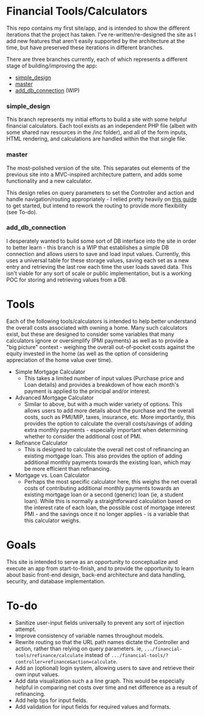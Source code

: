 # Financial Tools/Calculators

This repo contains my first site/app, and is intended to show the different iterations that the project has taken. I've re-written/re-designed the site as I add new features that aren't easily supported by the architecture at the time, but have preserved these iterations in different branches.

There are three branches currently, each of which represents a different stage of building/improving the app:
 - [simple_design](https://github.com/b-belcher/financial_tools/tree/simple_design)
 - [master](https://github.com/b-belcher/financial_tools)
 - [add_db_connection](https://github.com/b-belcher/financial_tools/tree/add_db_connection) (WIP)

### simple_design

This branch represents my initial efforts to build a site with some helpful financial calculators. Each tool exists as an independent PHP file (albeit with some shared nav resources in the /inc folder), and all of the form inputs, HTML rendering, and calculations are handled within the that single file.

### master

The most-polished version of the site. This separates out elements of the previous site into a MVC-inspired architecture pattern, and adds some functionality and a new calculator.

This design relies on query parameters to set the Controller and action and handle navigation/routing appropriately - I relied pretty heavily on [this guide](http://requiremind.com/a-most-simple-php-mvc-beginners-tutorial/) to get started, but intend to rework the routing to provide more flexibility (see To-do).

### add_db_connection

I desperately wanted to build some sort of DB interface into the site in order to better learn - this branch is a WIP that establishes a simple DB connection and allows users to save and load input values. Currently, this uses a universal table for these storage values, saving each set as a new entry and retrieving the last row each time the user loads saved data. This isn't viable for any sort of scale or public implementation, but is a working POC for storing and retrieving values from a DB.

# Tools

Each of the following tools/calculators is intended to help better understand the overall costs associated with owning a home. Many such calculators exist, but these are designed to consider some variables that many calculators ignore or oversimplify (PMI payments) as well as to provide a "big picture" context - weighing the overall out-of-pocket costs against the equity invested in the home (as well as the option of considering appreciation of the home value over time).
 
 * Simple Mortgage Calculator
    * This takes a limited number of input values (Purchase price and Loan details) and provides a  breakdown of how each month's payment is applied to the principal and/or interest.
 * Advanced Mortgage Calculator
    * Similar to above, but with a much wider variety of options. This allows users to add more details about the purchase and the overall costs, such as PMI/MIP, taxes, insurance, etc. More importantly, this provides the option to calculate the overall costs/savings of adding extra monthly payments - especially important when determining whether to consider the additional cost of PMI.
 * Refinance Calculator
    * This is designed to calculate the overall net cost of refinancing an existing mortgage loan. This also provides the option of adding additional monthly payments towards the existing loan, which may be more efficient than refinancing.
 * Mortgage vs. Loan Calculator
    * Perhaps the most specific calculator here, this weighs the net overall costs of contributing additional monthly payments towards an existing mortgage loan or a second (generic) loan (ie, a student loan). While this is normally a straightforward calculation based on the interest rate of each loan, the possible cost of mortgage interest PMI - and the savings once it no longer applies -  is a variable that  this calculator weighs.
 
# Goals

This site is intended to serve as an opportunity to conceptualize and execute an app from start-to-finish, and to provide the opportunity to learn about basic front-end design, back-end architecture and data handling, security, and database implementation.

# To-do

* Sanitize user-input fields universally to prevent any sort of injection attempt.
* Improve consistency of variable names throughout models.
* Rewrite routing so that the URL path names dictate the Controller and action, rather than relying on query parameters. ie, `.../financial-tools/refinance/calculate` instead of `.../financial-tools/?controller=refinance&action=calculate`.
* Add an (optional) login system, allowing users to save and retrieve their own input values.
* Add data visualization such a a line graph. This would be especially helpful in comparing net costs over time and net difference as a result of refinancing.
* Add help tips for input fields.
* Add validation for input fields for required values and formats.
